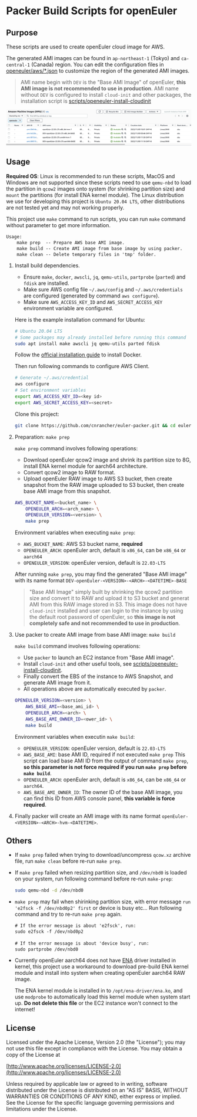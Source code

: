 # Packer Build Scripts for openEuler

## Purpose

These scripts are used to create openEuler cloud image for AWS.

The generated AMI images can be found in `ap-northeast-1` (Tokyo) and `ca-central-1` (Canada) region.
You can edit the configuration files in [openeuler/aws/*.json](openeuler/aws/) to customize the region of the generated AMI images.

> AMI name begin with `DEV` is the "Base AMI Image" of openEuler, **this AMI image is not recommended to use in production**.
> AMI name without `DEV` is configured to install `cloud-init` and other packages, the installation script is [scripts/openeuler-install-cloudinit](scripts/openeuler-install-cloudinit)

![](images/generated-ami.png)

## Usage

**Required OS**: Linux is recommended to run these scripts, MacOS and Windows are not supported since these scripts need to use `qemu-nbd` to load the partition in `qcow2` images onto system (for shrinking partition size) and `mount` the partitions (for install ENA kernel module).
The Linux distribution we use for developing this project is `Ubuntu 20.04 LTS`, other distributions are not tested yet and may not working properly.

This project use `make` command to run scripts, you can run `make` command without parameter to get more information.

```text
Usage:
    make prep  -- Prepare AWS base AMI image.
    make build -- Create AMI image from base image by using packer.
    make clean -- Delete temporary files in 'tmp' folder.
```

1. Install build dependencies.

    - Ensure `make`, `docker`, `awscli`, `jq`, `qemu-utils`, `partprobe` (`parted`) and `fdisk` are installed.
    - Make sure AWS config file `~/.aws/config` and `~/.aws/credentials` are configured (generated by command `aws configure`).
    - Make sure  `AWS_ACCESS_KEY_ID` and `AWS_SECRET_ACCESS_KEY` environment variable are configured.

    Here is the example installation command for Ubuntu:

    ```sh
    # Ubuntu 20.04 LTS
    # Some packages may already installed before running this command
    sudo apt install make awscli jq qemu-utils parted fdisk
    ```

    Follow the [official installation guide](https://docs.docker.com/engine/install/ubuntu/) to install Docker.

    Then run following commands to configure AWS Client.

    ```sh
    # Generate ~/.aws/credential
    aws configure
    # Set environment variables
    export AWS_ACCESS_KEY_ID=<key id>
    export AWS_SECRET_ACCESS_KEY=<secret>
    ```

    Clone this project:

    ```sh
    git clone https://github.com/cnrancher/euler-packer.git && cd euler-packer
    ```

2. Preparation: `make prep`

    `make prep` command involves following operations:

    - Download openEuler qcow2 image and shrink its partition size to 8G, install ENA kernel module for aarch64 architecture.
    - Convert qcow2 image to RAW format.
    - Upload openEuler RAW image to AWS S3 bucket, then create snapshot from the RAW image uploaded to S3 bucket, then create base AMI image from this snapshot.

    ``` sh
    AWS_BUCKET_NAME=<bucket_name> \
        OPENEULER_ARCH=<arch_name> \
        OPENEULER_VERSION=<version> \
        make prep
    ```

    Environment variables when executing `make prep`:

      - `AWS_BUCKET_NAME`: AWS S3 bucket name, **required**
      - `OPENEULER_ARCH`: openEuler arch, default is `x86_64`, can be `x86_64` or `aarch64`
      - `OPENEULER_VERSION`: openEuler version, default is `22.03-LTS`

    After running `make prep`, you may find the generated "Base AMI image" with its name format `DEV-openEuler-<VERSION>-<ARCH>-<DATETIME>-BASE`

    > "Base AMI Image" simply built by shrinking the qcow2 partition size and convert it to RAW and upload it to S3 bucket and generat AMI from this RAW image stored in S3. This image does not have `cloud-init` installed and user can login to the instance by using the default root password of openEuler, so **this image is not completely safe and not recommended to use in production**.

3. Use packer to create AMI image from base AMI image: `make build`

    `make build` command involves following operations:

    - Use `packer` to launch an EC2 instance from "Base AMI image".
    - Install `cloud-init` and other useful tools, see [scripts/openeuler-install-cloudinit](scripts/openeuler-install-cloudinit).
    - Finally convert the EBS of the instance to AWS Snapshot, and generate AMI image from it.
    - All operations above are automatically executed by `packer`.

    ``` sh
    OPENEULER_VERSION=<version> \
        AWS_BASE_AMI=<base_ami_id> \
        OPENEULER_ARCH=<arch> \
        AWS_BASE_AMI_OWNER_ID=<ower_id> \
        make build
    ```

    Environment variables when executin `make build`:

      - `OPENEULER_VERSION`: openEuler version, default is `22.03-LTS`
      - `AWS_BASE_AMI`: base AMI ID, required if not executed `make prep`
        This script can load base AMI ID from the output of command `make prep`, **so this parameter is not force required if you run `make prep` before `make build`**.
      - `OPENEULER_ARCH`: openEuler arch, default is `x86_64`, can be `x86_64` or `aarch64`.
      - `AWS_BASE_AMI_OWNER_ID`: The owner ID of the base AMI image, you can find this ID from AWS console panel, **this variable is force required**.

4. Finally packer will create an AMI image with its name format `openEuler-<VERSION>-<ARCH>-hvm-<DATETIME>`.

## Others

- If `make prep` failed when trying to download/uncompress `qcow.xz` archive file, run `make clean` before re-run `make prep`.

- If `make prep` failed when resizing partition size, and `/dev/nbd0` is loaded on your system, run following command before re-run `make-prep`:

    ``` sh
    sudo qemu-nbd -d /dev/nbd0
    ```

- `make prep` may fail when shirinking partition size, with error message `run 'e2fsck -f /dev/nbd0p2' first` or device is busy etc... Run following command and try to re-run `make prep` again.

    ```
    # If the error message is about 'e2fsck', run:
    sudo e2fsck -f /dev/nbd0p2

    # If the error message is about 'device busy', run:
    sudo partprobe /dev/nbd0
    ```

- Currently openEuler aarch64 does not have [ENA](https://github.com/amzn/amzn-drivers/tree/master/kernel/linux/ena) driver installed in kernel, this project use a workaround to download pre-build ENA kernel module and install into system when creating openEuler aarch64 RAW image.

    The ENA kernel module is installed in to `/opt/ena-driver/ena.ko`, and use `modprobe` to automatically load this kernel module when system start up. **Do not delete this file** or the EC2 instance won't connect to the internet!

## License

Licensed under the Apache License, Version 2.0 (the "License");
you may not use this file except in compliance with the License.
You may obtain a copy of the License at

[http://www.apache.org/licenses/LICENSE-2.0](http://www.apache.org/licenses/LICENSE-2.0)

Unless required by applicable law or agreed to in writing, software
distributed under the License is distributed on an "AS IS" BASIS,
WITHOUT WARRANTIES OR CONDITIONS OF ANY KIND, either express or implied.
See the License for the specific language governing permissions and
limitations under the License.
